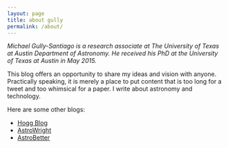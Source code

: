 ```yaml
---
layout: page
title: about gully
permalink: /about/
---
```


_Michael Gully-Santiago is a research associate at The University of Texas at Austin Department of Astronomy. He received his PhD at the University of Texas at Austin in May 2015._

This blog offers an opportunity to share my ideas and vision with anyone. Practically speaking, it is merely a place to put content that is too long for a tweet and too whimsical for a paper. I write about astronomy and technology.

Here are some other blogs:

- [Hogg Blog](http://hoggresearch.blogspot.com/)
- [AstroWright](http://sites.psu.edu/astrowright/)
- [AstroBetter](http://www.astrobetter.com/)
